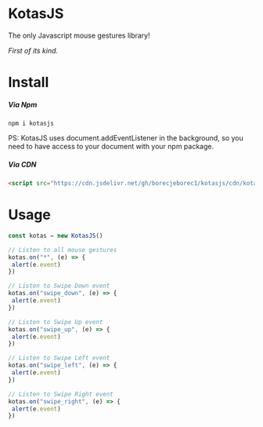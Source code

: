# KotasJS

The only Javascript mouse gestures library!

*First of its kind.*

# Install

##### Via Npm

```shell
npm i kotasjs
```

PS: KotasJS uses document.addEventListener in the background, so you need to have access to your document with your npm package.

##### Via CDN

```html
<script src="https://cdn.jsdelivr.net/gh/borecjeborec1/kotasjs/cdn/kotasjs.min.js"></script>
```

# Usage

```javascript
const kotas = new KotasJS()

// Listen to all mouse gestures
kotas.on("*", (e) => {
 alert(e.event)
})

// Listen to Swipe Down event
kotas.on("swipe_down", (e) => {
 alert(e.event)
})

// Listen to Swipe Up event
kotas.on("swipe_up", (e) => {
 alert(e.event)
})

// Listen to Swipe Left event
kotas.on("swipe_left", (e) => {
 alert(e.event)
})

// Listen to Swipe Right event
kotas.on("swipe_right", (e) => {
 alert(e.event)
})

```